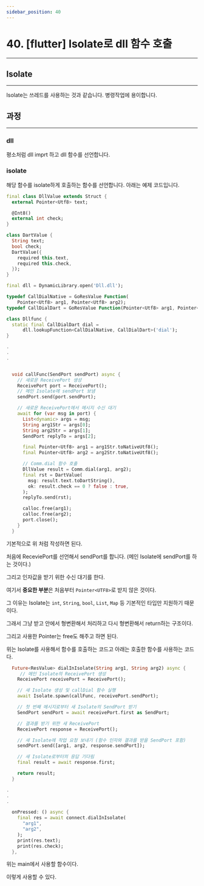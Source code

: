 ```yaml
---
sidebar_position: 40
---
```


# 40. [flutter] Isolate로 dll 함수 호출
---

## Isolate
---

Isolate는 쓰레드를 사용하는 것과 같습니다. 병령작업에 용이합니다.

## 과정
---

### dll

평소처럼 dll imprt 하고 dll 함수를 선언합니다.

### isolate

해당 함수를 isolate하게 호출하는 함수를 선언합니다. 아래는 예제 코드입니다.

```dart
final class DllValue extends Struct {
  external Pointer<Utf8> text;

  @Int8()
  external int check;
}

class DartValue {
  String text;
  bool check;
  DartValue({
    required this.text,
    required this.check,
  });
}

```

```dart
final dll = DynamicLibrary.open('Dll.dll');

typedef CallDialNative = GoResValue Function(
    Pointer<Utf8> arg1, Pointer<Utf8> arg2);
typedef CallDialDart = GoResValue Function(Pointer<Utf8> arg1, Pointer<Utf8> arg2);

class Dllfunc {
  static final CallDialDart dial =
      dll.lookupFunction<CallDialNative, CallDialDart>('dial');
}

.
.
.


  void callFunc(SendPort sendPort) async {
    // 새로운 ReceivePort 생성
    ReceivePort port = ReceivePort();
    // 메인 Isolate에 sendPort 보냄
    sendPort.send(port.sendPort); 

    // 새로운 ReceivePort에서 메시지 수신 대기
    await for (var msg in port) {
      List<dynamic> args = msg;
      String arg1Str = args[0];
      String arg2Str = args[1];
      SendPort replyTo = args[2];

      final Pointer<Utf8> arg1 = arg1Str.toNativeUtf8();
      final Pointer<Utf8> arg2 = arg2Str.toNativeUtf8();

      // Comm.dial 함수 호출
      DllValue result = Comm.dial(arg1, arg2);
      final rst = DartValue(
        msg: result.text.toDartString(),
        ok: result.check == 0 ? false : true,
      );
      replyTo.send(rst);

      calloc.free(arg1);
      calloc.free(arg2);
      port.close();
    }
  }
```

기본적으로 위 처럼 작성하면 된다.

처음에 ReceviePort를 선언해서 sendPort를 합니다. (메인 Isolate에 sendPort를 하는 것이다.)

그리고 인자값을 받기 위한 수신 대기를 한다.

여기서 **중요한 부분**은 처음부터 `Pointer<UTF8>`로 받지 않은 것이다.

그 이유는 Isolate는 `int`, `String`, `bool`, `List`, `Map` 등 기본적인 타입만 지원하기 때문이다. 

그래서 그냥 받고 안에서 형변환해서 처리하고 다시 형변환해서 return하는 구조이다.

그리고 사용한 Pointer는 free도 해주고 하면 된다.

위는 Isolate를 사용해서 함수를 호출하는 코드고 아래는 호출한 함수를 사용하는 코드다.

```dart
  Future<ResValue> dialInIsolate(String arg1, String arg2) async {
     // 메인 Isolate의 ReceivePort 생성
    ReceivePort receivePort = ReceivePort();

    // 새 Isolate 생성 및 callDial 함수 실행
    await Isolate.spawn(callFunc, receivePort.sendPort);

    // 첫 번째 메시지로부터 새 Isolate의 SendPort 받기
    SendPort sendPort = await receivePort.first as SendPort;

    // 결과를 받기 위한 새 ReceivePort
    ReceivePort response = ReceivePort();

    // 새 Isolate에 작업 요청 보내기 (함수 인자와 결과를 받을 SendPort 포함)
    sendPort.send([arg1, arg2, response.sendPort]);

    // 새 Isolate로부터의 응답 기다림
    final result = await response.first;

    return result;
  }

.
.
.

  onPressed: () async {
    final res = await connect.dialInIsolate(
      "arg1",
      "arg2",
    );
    print(res.text);
    print(res.check);
  },
``` 

위는 main에서 사용할 함수이다.

이렇게 사용할 수 있다.